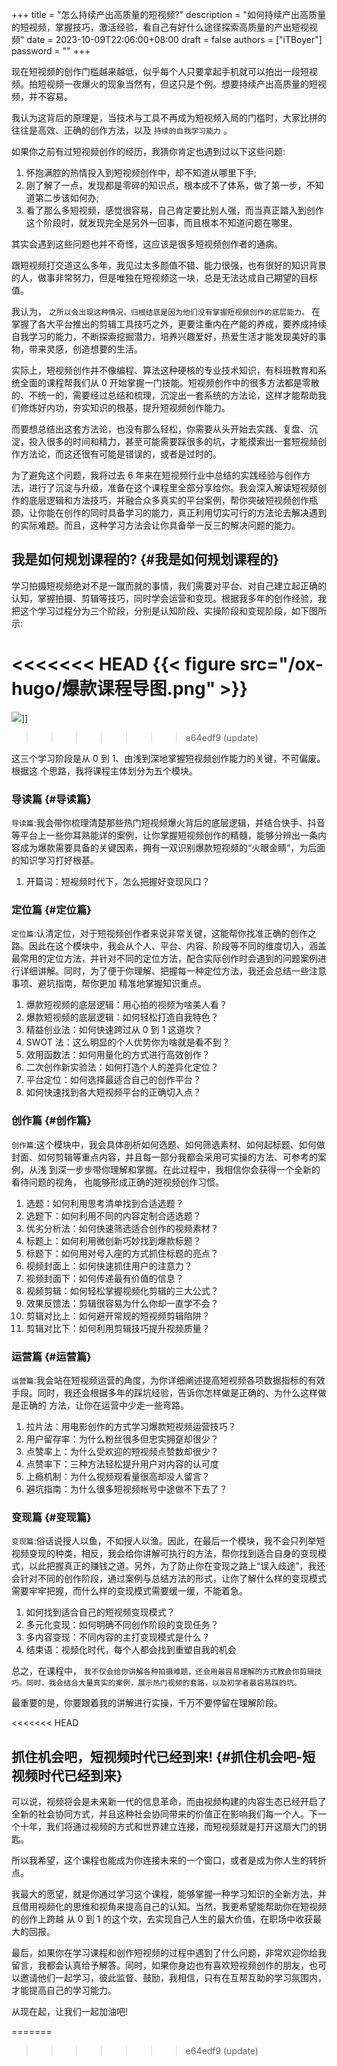 +++
title = "怎么持续产出高质量的短视频?"
description = "如何持续产出高质量的短视频，掌握技巧，激活经验，看自己有好什么途径探索高质量的产出短视视频"
date = 2023-10-09T22:06:00+08:00
draft = false
authors = ["iTBoyer"]
password = ""
+++

现在短视频的创作门槛越来越低，似乎每个人只要拿起手机就可以拍出一段短视频。拍短视频一夜爆火的现象当然有，但这只是个例。想要持续产出高质量的短视频，并不容易。 

我认为这背后的原理是，当技术与工具不再成为短视频入局的门槛时，大家比拼的往往是高效、正确的创作方法，以及 `持续的自我学习能力` 。 

如果你之前有过短视频创作的经历，我猜你肯定也遇到过以下这些问题: 

1.  怀抱满腔的热情投入到短视频创作中，却不知道从哪里下手;
2.  刚了解了一点，发现都是零碎的知识点，根本成不了体系，做了第一步，不知道第二步该如何办;
3.  看了那么多短视频，感觉很容易，自己肯定要比别人强，而当真正踏入到创作这个阶段时，就发现完全是另外一回事，而且根本不知道问题在哪里。

其实会遇到这些问题也并不奇怪，这应该是很多短视频创作者的通病。 

跟短视频打交道这么多年，我见过太多颜值不错、能力很强，也有很好的知识背景的人，做事非常努力，但是唯独在短视频这一块，总是无法达成自己期望的目标值。 

我认为， `之所以会出现这种情况，归根结底是因为他们没有掌握短视频创作的底层能力。` 在掌握了各大平台推出的剪辑工具技巧之外，更要注重内在产能的养成，要养成持续自我学习的能力，不断探索挖掘潜力，培养兴趣爱好，热爱生活才能发现美好的事物，带来灵感，创造想要的生活。 

实际上，短视频创作并不像编程、算法这种硬核的专业技术知识，有科班教育和系统全面的课程帮我们从 0 开始掌握一门技能。短视频创作中的很多方法都是零散的、不统一的，需要经过总结和梳理，沉淀出一套系统的方法论，这样才能帮助我们修炼好内功，夯实知识的根基，提升短视频创作能力。 

而要想总结出这套方法论，也没有那么轻松，你需要从头开始去实践、复盘、沉淀，投入很多的时间和精力，甚至可能需要踩很多的坑，才能摸索出一套短视频创作方法论，而这还很有可能是错误的，或者是过时的。 

为了避免这个问题，我将过去 6 年来在短视频行业中总结的实践经验与创作方法，进行了沉淀与升级，准备在这个课程里全部分享给你。我会深入解读短视频创作的底层逻辑和方法技巧，并融合众多真实的平台案例，帮你突破短视频创作瓶颈，让你能在创作的同时具备学习的能力，真正利用切实可行的方法论去解决遇到的实际难题。而且，这种学习方法会让你具备举一反三的解决问题的能力。 


## 我是如何规划课程的? {#我是如何规划课程的}

学习拍摄短视频绝对不是一蹴而就的事情，我们需要对平台、对自己建立起正确的认知，掌握拍摄、剪辑等技巧，同时学会运营和变现。根据我多年的创作经验，我把这个学习过程分为三个阶段，分别是认知阶段、实操阶段和变现阶段，如下图所示: 

<<<<<<< HEAD
{{< figure src="/ox-hugo/爆款课程导图.png" >}} 
=======
![](/ox-hugo/爆款课程导图.png)]] 
>>>>>>> e64edf9 (update)

这三个学习阶段是从 0 到 1、由浅到深地掌握短视频创作能力的关键，不可偏废。根据这 个思路，我将课程主体划分为五个模块。 


### 导读篇 {#导读篇}

`导读篇`:我会带你梳理清楚那些热门短视频爆火背后的底层逻辑，并结合快手、抖音等平台上一些你耳熟能详的案例，让你掌握短视频创作的精髓，能够分辨出一条内容成为爆款需要具备的关键因素，拥有一双识别爆款短视频的“火眼金睛”，为后面的知识学习打好根基。 

1.  开篇词：短视频时代下，怎么把握好变现风口？


### 定位篇 {#定位篇}

`定位篇`:认清定位，对于短视频创作者来说非常关键，这能帮你找准正确的创作之路。因此在这个模块中，我会从个人、平台、内容、阶段等不同的维度切入，涵盖最常用的定位方法，并针对不同的定位方法，配合实际创作时会遇到的问题案例进行详细讲解。同时，为了便于你理解、把握每一种定位方法，我还会总结一些注意事项、避坑指南，帮你更加 精准地掌握知识重点。 

1.  爆款短视频的底层逻辑：用心拍的视频为啥美人看？
2.  爆款短视频的底层逻辑：如何轻松打造自我特色？
3.  精益创业法：如何快速跨过从 0 到 1 这道坎？
4.  SWOT 法：这么明显的个人优势你为啥就是看不到？
5.  效用函数法：如何用量化的方式进行高效创作？
6.  二次创作新实验法：如何打造个人的差异化定位？
7.  平台定位：如何选择最适合自己的创作平台？
8.  如何快速找到各大短视频平台的正确切入点？


### 创作篇 {#创作篇}

`创作篇`:这个模块中，我会具体剖析如何选题、如何筛选素材、如何起标题、如何做封面、如何剪辑等重点内容，并且每一部分我都会采用可实操的方法、可参考的案例，从浅 到深一步步带你理解和掌握。在此过程中，我相信你会获得一个全新的看待问题的视角， 也能够形成正确的短视频创作习惯。 

1.  选题：如何利用思考清单找到合适选题？
2.  选题下：如何利用不同的内容定制合适选题？
3.  优劣分析法：如何快速筛选适合创作的视频素材？
4.  标题上：如何利用微创新巧妙找到爆款标题？
5.  标题下：如何用对号入座的方式抓住标题的亮点？
6.  视频封面上：如何快速抓住用户的注意力？
7.  视频封面下：如何传递最有价值的信息？
8.  视频剪辑：如何轻松掌握视频化剪辑的三大公式？
9.  效果反馈法：剪辑很容易为什么你却一直学不会？
10. 剪辑对比上：如何避开常规的短视频剪辑陷阱？
11. 剪辑对比下：如何利用剪辑技巧提升视频质量？


### 运营篇 {#运营篇}

`运营篇`:我会站在短视频运营的角度，为你详细阐述提高短视频各项数据指标的有效手段。同时，我还会根据多年的踩坑经验，告诉你怎样做是正确的、为什么这样做是正确的 方法，让你在运营中少走一些弯路。 

1.  拉片法：用电影创作的方式学习爆款短视频运营技巧？
2.  用户留存率：为什么粉丝很多但忠实拥趸却很少？
3.  点赞率上：为什么受欢迎的短视频点赞数却很少？
4.  点赞率下：三种方法轻松提升用户对内容的认可度
5.  上瘾机制：为什么视频观看量很高却没人留言？
6.  避坑指南：为什么很多短视频帐号中途做不下去了？


### 变现篇 {#变现篇}

`变现篇`:俗话说授人以鱼，不如授人以渔。因此，在最后一个模块，我不会只列举短视频变现的种类，相反，我会给你讲解可执行的方法，帮你找到适合自身的变现模式，以此把握真正的赚钱之道。另外，为了防止你在变现之路上“误入歧途”，我还会针对不同的创作阶段，通过案例与总结方法的形式，让你了解什么样的变现模式需要牢牢把握，而什么样的变现模式需要缓一缓，不能着急。 

1.  如何找到适合自己的短视频变现模式？
2.  多元化变现：如何明确不同创作阶段的变现任务？
3.  多内容变现：不同内容的主打变现模式是什么？
4.  结束语：视频化时代，每个人都会找到重塑自我的机会

总之，在课程中， `我不仅会给你讲解各种拍摄难题，还会用最容易理解的方式教会你剪辑技巧。同时，我会结合大量真实的案例，展示热门视频的套路，以及初学者最容易踩的坑。` 

最重要的是，你要跟着我的讲解进行实操，千万不要停留在理解阶段。 

<<<<<<< HEAD

## 抓住机会吧，短视频时代已经到来! {#抓住机会吧-短视频时代已经到来}

可以说，视频将会是未来新一代的信息革命，而由视频构建的内容生态已经开启了全新的社会协同方式，并且这种社会协同带来的价值正在影响我们每一个人。下一个十年，我们将通过视频的方式和世界建立连接，而短视频就是打开这扇大门的钥匙。 

所以我希望，这个课程也能成为你连接未来的一个窗口，或者是成为你人生的转折点。 

我最大的愿望，就是你通过学习这个课程，能够掌握一种学习知识的全新方法，并且借用视频化的思维和视角来提高自己的认知。当然，我更希望能帮助你在短视频的创作上跨越 从 0 到 1 的这个坎，去实现自己人生的最大价值，在职场中收获最大的回报。 

最后，如果你在学习课程和创作短视频的过程中遇到了什么问题，非常欢迎你给我留言，我都会认真给予解答。同时，如果你身边也有喜欢短视频创作的朋友，也可以邀请他们一起学习，彼此监督、鼓励，我相信，只有在互帮互助的学习氛围内，才能提高自己的学习能力。 

从现在起，让我们一起加油吧! 

=======
>>>>>>> e64edf9 (update)
